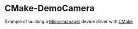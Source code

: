 # CMake-DemoCamera

Example of building a [Micro-manager](https://micro-manager.org/) device driver with [CMake](https://cmake.org/)

